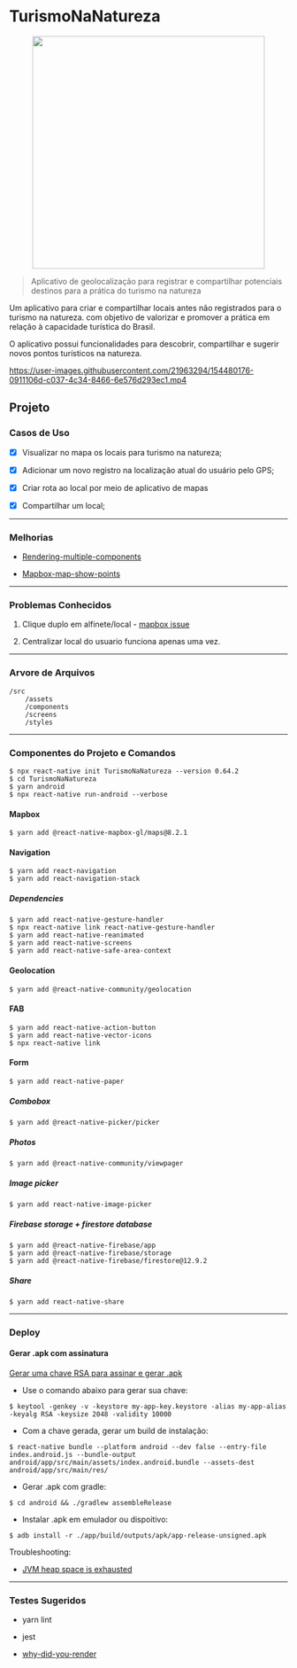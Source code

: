 # TurismoNaNatureza

<p align="center">
  <img width="420" height="420" src="https://user-images.githubusercontent.com/21963294/152661534-1d9baba2-1670-4b20-b5e4-64e14235750a.jpg">
</p>

> Aplicativo de geolocalização para registrar e compartilhar potenciais destinos para a prática do turismo na natureza

Um aplicativo para criar e compartilhar locais antes não registrados para o turismo na natureza.
com objetivo de valorizar e promover a prática em relação à capacidade turística do Brasil.

O aplicativo possui funcionalidades para descobrir, compartilhar e sugerir novos pontos turísticos na natureza.

https://user-images.githubusercontent.com/21963294/154480176-0911106d-c037-4c34-8466-6e576d293ec1.mp4

## Projeto

### Casos de Uso

- [X] Visualizar no mapa os locais para turismo na natureza;

- [X] Adicionar um novo registro na localização atual do usuário pelo GPS;

- [X] Criar rota ao local por meio de aplicativo de mapas

- [X] Compartilhar um local;

---

### Melhorias

- [Rendering-multiple-components](https://codelikethis.com/lessons/react/rendering-multiple-components)

- [Mapbox-map-show-points](https://blog.kevinchisholm.com/react-native/mapbox-map-show-points/)

---

### Problemas Conhecidos

1. Clique duplo em alfinete/local - [mapbox issue](https://github.com/nitaliano/react-native-mapbox-gl/issues/937)

2. Centralizar local do usuario funciona apenas uma vez.

---

### Arvore de Arquivos

```
/src
    /assets
    /components
    /screens
    /styles
```

---

### Componentes do Projeto e Comandos

```
$ npx react-native init TurismoNaNatureza --version 0.64.2
$ cd TurismoNaNatureza
$ yarn android
$ npx react-native run-android --verbose
```

#### Mapbox
`$ yarn add @react-native-mapbox-gl/maps@8.2.1`

#### Navigation
```
$ yarn add react-navigation
$ yarn add react-navigation-stack
```

##### Dependencies
```
$ yarn add react-native-gesture-handler
$ npx react-native link react-native-gesture-handler
$ yarn add react-native-reanimated
$ yarn add react-native-screens
$ yarn add react-native-safe-area-context
```

#### Geolocation

`$ yarn add @react-native-community/geolocation`

#### FAB

```
$ yarn add react-native-action-button
$ yarn add react-native-vector-icons
$ npx react-native link
```

#### Form

`$ yarn add react-native-paper`

##### Combobox
`$ yarn add @react-native-picker/picker`

##### Photos
`$ yarn add @react-native-community/viewpager`

##### Image picker
`$ yarn add react-native-image-picker`

##### Firebase storage + firestore database
```
$ yarn add @react-native-firebase/app
$ yarn add @react-native-firebase/storage
$ yarn add @react-native-firebase/firestore@12.9.2
```

##### Share
`$ yarn add react-native-share`

---

### Deploy

#### Gerar .apk com assinatura

[Gerar uma chave RSA para assinar e gerar .apk](https://stackoverflow.com/questions/35935060/how-can-i-generate-an-apk-that-can-run-without-server-with-react-native)
- Use o comando abaixo para gerar sua chave:

```
$ keytool -genkey -v -keystore my-app-key.keystore -alias my-app-alias -keyalg RSA -keysize 2048 -validity 10000
```

- Com a chave gerada, gerar um build de instalação:
```
$ react-native bundle --platform android --dev false --entry-file index.android.js --bundle-output android/app/src/main/assets/index.android.bundle --assets-dest android/app/src/main/res/
```

- Gerar .apk com gradle:
```
$ cd android && ./gradlew assembleRelease
```

- Instalar .apk em emulador ou dispoitivo:
```
$ adb install -r ./app/build/outputs/apk/app-release-unsigned.apk
```

Troubleshooting:
- [JVM heap space is exhausted](https://stackoverflow.com/questions/56075455/expiring-daemon-because-jvm-heap-space-is-exhausted)

---

### Testes Sugeridos

- yarn lint

- jest

- [why-did-you-render](https://github.com/welldone-software/why-did-you-render)


